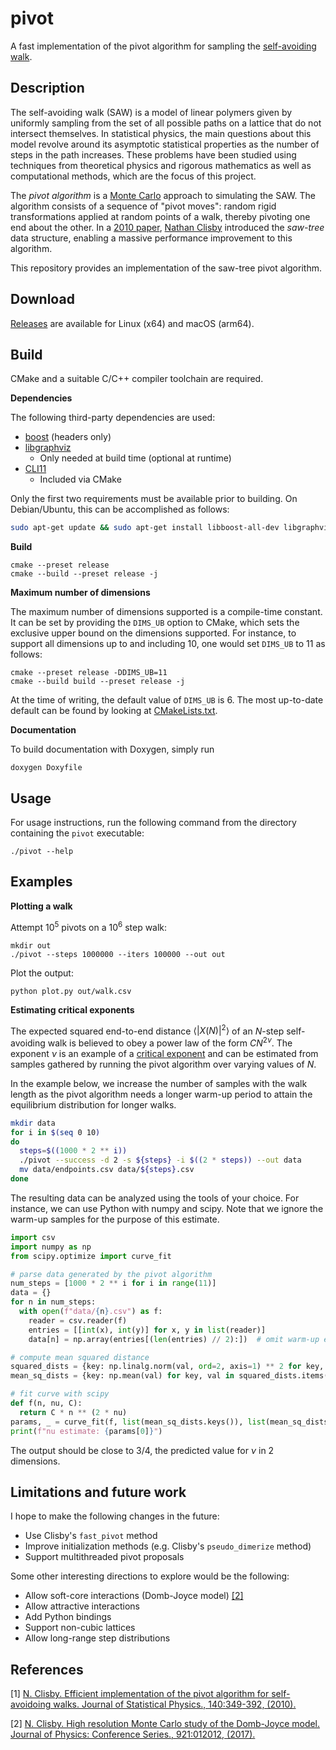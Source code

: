 # pivot

A fast implementation of the pivot algorithm for sampling the
[self-avoiding walk](https://en.wikipedia.org/wiki/Self-avoiding_walk).

## Description

The self-avoiding walk (SAW) is a model of linear polymers given by uniformly sampling
from the set of all possible paths on a lattice that do not intersect themselves.
In statistical physics, the main questions about this model revolve around its asymptotic
statistical properties as the number of steps in the path increases. These problems have
been studied using techniques from theoretical physics and rigorous mathematics as well
as computational methods, which are the focus of this project.

The *pivot algorithm* is a [Monte Carlo](https://en.wikipedia.org/wiki/Markov_chain_Monte_Carlo) approach
to simulating the SAW. The algorithm consists of a sequence of "pivot moves": random
rigid transformations applied at random points of a walk, thereby pivoting one end about the other.
In a [2010 paper](#1), [Nathan Clisby](https://clisby.net) introduced the
*saw-tree* data structure, enabling a massive performance improvement to this algorithm.

This repository provides an implementation of the saw-tree pivot algorithm.

## Download

[Releases](https://github.com/bencwallace/pivot/releases) are available for Linux (x64) and macOS (arm64).

## Build

CMake and a suitable C/C++ compiler toolchain are required.

**Dependencies**

The following third-party dependencies are used:

* [boost](https://www.boost.org/doc/libs/1_85_0/more/getting_started/unix-variants.html) (headers only)
* [libgraphviz](https://gitlab.com/graphviz/graphviz)
  * Only needed at build time (optional at runtime)
* [CLI11](https://github.com/CLIUtils/CLI11)
  * Included via CMake

Only the first two requirements must be available prior to building. On Debian/Ubuntu,
this can be accomplished as follows:

```bash
sudo apt-get update && sudo apt-get install libboost-all-dev libgraphviz-dev
```

**Build**

```
cmake --preset release
cmake --build --preset release -j
```

**Maximum number of dimensions**

The maximum number of dimensions supported is a compile-time constant. It can be set by providing the `DIMS_UB` option to CMake,
which sets the exclusive upper bound on the dimensions supported. For instance, to support all dimensions up to and including 10,
one would set `DIMS_UB` to 11 as follows:

```
cmake --preset release -DDIMS_UB=11
cmake --build build --preset release -j
```

At the time of writing, the default value of `DIMS_UB` is 6. The most up-to-date default can be found by looking at
[CMakeLists.txt](CMakeLists.txt).

**Documentation**

To build documentation with Doxygen, simply run

```
doxygen Doxyfile
```

## Usage

For usage instructions, run the following command from the directory containing the `pivot` executable:

```
./pivot --help
```

## Examples

**Plotting a walk**

Attempt $10^5$ pivots on a $10^6$ step walk:

```
mkdir out
./pivot --steps 1000000 --iters 100000 --out out
```

Plot the output:

```
python plot.py out/walk.csv
```

**Estimating critical exponents**

The expected squared end-to-end distance $\langle |X(N)|^2 \rangle$ of an $N$-step self-avoiding walk
is believed to obey a power law of the form $C N^{2\nu}$. The exponent $\nu$ is an
example of a [critical exponent](https://en.wikipedia.org/wiki/Critical_exponent) and can be estimated
from samples gathered by running the pivot
algorithm over varying values of $N$.

In the example below, we increase the number of samples with the walk length as the pivot algorithm
needs a longer warm-up period to attain the equilibrium distribution for longer walks.

```bash
mkdir data
for i in $(seq 0 10)
do
  steps=$((1000 * 2 ** i))
  ./pivot --success -d 2 -s ${steps} -i $((2 * steps)) --out data
  mv data/endpoints.csv data/${steps}.csv
done
```

The resulting data can be analyzed using the tools of your choice. For instance, we can use Python
with numpy and scipy. Note that we ignore the warm-up samples for the purpose of this estimate.

```python
import csv
import numpy as np
from scipy.optimize import curve_fit

# parse data generated by the pivot algorithm
num_steps = [1000 * 2 ** i for i in range(11)]
data = {}
for n in num_steps:
  with open(f"data/{n}.csv") as f:
    reader = csv.reader(f)
    entries = [[int(x), int(y)] for x, y in list(reader)]
    data[n] = np.array(entries[(len(entries) // 2):])  # omit warm-up entries

# compute mean squared distance
squared_dists = {key: np.linalg.norm(val, ord=2, axis=1) ** 2 for key, val in data.items()}
mean_sq_dists = {key: np.mean(val) for key, val in squared_dists.items()}

# fit curve with scipy
def f(n, nu, C):
  return C * n ** (2 * nu)
params, _ = curve_fit(f, list(mean_sq_dists.keys()), list(mean_sq_dists.values()))
print(f"nu estimate: {params[0]}")
```

The output should be close to 3/4, the predicted value for $\nu$ in 2 dimensions.

## Limitations and future work

I hope to make the following changes in the future:

* Use Clisby's `fast_pivot` method
* Improve initialization methods (e.g. Clisby's `pseudo_dimerize` method)
* Support multithreaded pivot proposals

Some other interesting directions to explore would be the following:

* Allow soft-core interactions (Domb-Joyce model) [[2]](#2)
* Allow attractive interactions
* Add Python bindings
* Support non-cubic lattices
* Allow long-range step distributions

## References

<a id="1">[1]</a>
<a href="https://doi.org/10.1007/s10955-010-9994-8">
N. Clisby.
Efficient implementation of the pivot algorithm for self-avoidoing walks.
Journal of Statistical Physics., 140:349-392, (2010).
</a>

<a id="2">[2]</a>
<a href="https://dx.doi.org/10.1088/1742-6596/921/1/012012">
N. Clisby.
High resolution Monte Carlo study of the Domb-Joyce model.
Journal of Physics: Conference Series., 921:012012, (2017).
</a>

